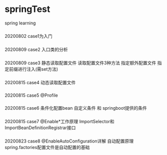 # springTest
spring learning

###
20200802 case1为入门
###
20200809 case2 入口类的分析
###
20200809 case3 静态读取配置文件   读取配置文件3种方法 指定额外配置文件  指定前缀进行注入(需set方法)
###
20200815 case4 动态读取配置文件
###
20200815 case5 @Profile
###
20200815 case6 条件化配置bean 自定义条件 和 springboot提供的条件
###
20200815 case7 @Enable*工作原理  ImportSelector和ImportBeanDefinitionRegistrar接口
###
20200823 case8 @EnableAutoConfiguration详解  自动配置原理  spring.factories配置文件是自动配置的基础